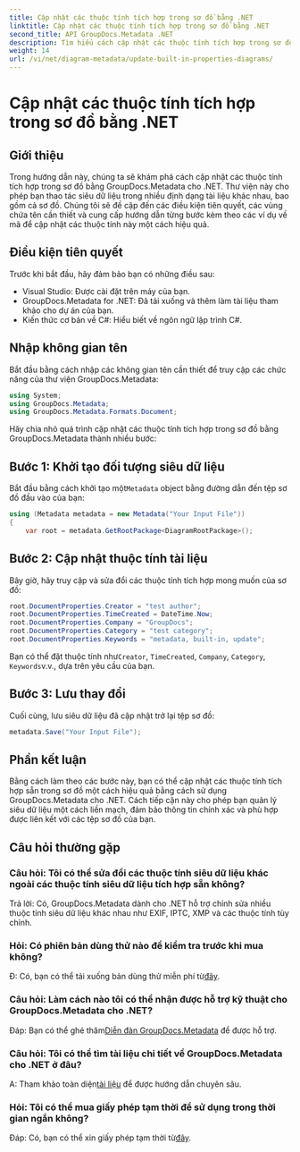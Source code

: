 ```yaml
---
title: Cập nhật các thuộc tính tích hợp trong sơ đồ bằng .NET
linktitle: Cập nhật các thuộc tính tích hợp trong sơ đồ bằng .NET
second_title: API GroupDocs.Metadata .NET
description: Tìm hiểu cách cập nhật các thuộc tính tích hợp trong sơ đồ bằng GroupDocs.Metadata cho .NET. Sửa đổi siêu dữ liệu một cách liền mạch bằng các ví dụ về mã.
weight: 14
url: /vi/net/diagram-metadata/update-built-in-properties-diagrams/
---
```


# Cập nhật các thuộc tính tích hợp trong sơ đồ bằng .NET

## Giới thiệu
Trong hướng dẫn này, chúng ta sẽ khám phá cách cập nhật các thuộc tính tích hợp trong sơ đồ bằng GroupDocs.Metadata cho .NET. Thư viện này cho phép bạn thao tác siêu dữ liệu trong nhiều định dạng tài liệu khác nhau, bao gồm cả sơ đồ. Chúng tôi sẽ đề cập đến các điều kiện tiên quyết, các vùng chứa tên cần thiết và cung cấp hướng dẫn từng bước kèm theo các ví dụ về mã để cập nhật các thuộc tính này một cách hiệu quả.

## Điều kiện tiên quyết

Trước khi bắt đầu, hãy đảm bảo bạn có những điều sau:

- Visual Studio: Được cài đặt trên máy của bạn.
- GroupDocs.Metadata for .NET: Đã tải xuống và thêm làm tài liệu tham khảo cho dự án của bạn.
- Kiến thức cơ bản về C#: Hiểu biết về ngôn ngữ lập trình C#.

## Nhập không gian tên

Bắt đầu bằng cách nhập các không gian tên cần thiết để truy cập các chức năng của thư viện GroupDocs.Metadata:

```csharp
using System;
using GroupDocs.Metadata;
using GroupDocs.Metadata.Formats.Document;
```

Hãy chia nhỏ quá trình cập nhật các thuộc tính tích hợp trong sơ đồ bằng GroupDocs.Metadata thành nhiều bước:

## Bước 1: Khởi tạo đối tượng siêu dữ liệu

 Bắt đầu bằng cách khởi tạo một`Metadata` object bằng đường dẫn đến tệp sơ đồ đầu vào của bạn:

```csharp
using (Metadata metadata = new Metadata("Your Input File"))
{
    var root = metadata.GetRootPackage<DiagramRootPackage>();
```

## Bước 2: Cập nhật thuộc tính tài liệu

Bây giờ, hãy truy cập và sửa đổi các thuộc tính tích hợp mong muốn của sơ đồ:

```csharp
root.DocumentProperties.Creator = "test author";
root.DocumentProperties.TimeCreated = DateTime.Now;
root.DocumentProperties.Company = "GroupDocs";
root.DocumentProperties.Category = "test category";
root.DocumentProperties.Keywords = "metadata, built-in, update";
```

 Bạn có thể đặt thuộc tính như`Creator`, `TimeCreated`, `Company`, `Category`, `Keywords`v.v., dựa trên yêu cầu của bạn.

## Bước 3: Lưu thay đổi

Cuối cùng, lưu siêu dữ liệu đã cập nhật trở lại tệp sơ đồ:

```csharp
metadata.Save("Your Input File");
```

## Phần kết luận

Bằng cách làm theo các bước này, bạn có thể cập nhật các thuộc tính tích hợp sẵn trong sơ đồ một cách hiệu quả bằng cách sử dụng GroupDocs.Metadata cho .NET. Cách tiếp cận này cho phép bạn quản lý siêu dữ liệu một cách liền mạch, đảm bảo thông tin chính xác và phù hợp được liên kết với các tệp sơ đồ của bạn.


## Câu hỏi thường gặp

### Câu hỏi: Tôi có thể sửa đổi các thuộc tính siêu dữ liệu khác ngoài các thuộc tính siêu dữ liệu tích hợp sẵn không?
Trả lời: Có, GroupDocs.Metadata dành cho .NET hỗ trợ chỉnh sửa nhiều thuộc tính siêu dữ liệu khác nhau như EXIF, IPTC, XMP và các thuộc tính tùy chỉnh.

### Hỏi: Có phiên bản dùng thử nào để kiểm tra trước khi mua không?
 Đ: Có, bạn có thể tải xuống bản dùng thử miễn phí từ[đây](https://releases.groupdocs.com/).

### Câu hỏi: Làm cách nào tôi có thể nhận được hỗ trợ kỹ thuật cho GroupDocs.Metadata cho .NET?
 Đáp: Bạn có thể ghé thăm[Diễn đàn GroupDocs.Metadata](https://forum.groupdocs.com/c/metadata/14) để được hỗ trợ.

### Câu hỏi: Tôi có thể tìm tài liệu chi tiết về GroupDocs.Metadata cho .NET ở đâu?
 A: Tham khảo toàn diện[tài liệu](https://tutorials.groupdocs.com/metadata/net/) để được hướng dẫn chuyên sâu.

### Hỏi: Tôi có thể mua giấy phép tạm thời để sử dụng trong thời gian ngắn không?
 Đáp: Có, bạn có thể xin giấy phép tạm thời từ[đây](https://purchase.groupdocs.com/temporary-license/).